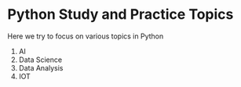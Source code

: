 # Python Study and Practice Topics

Here we try to focus on various topics in Python

1. AI
2. Data Science
3. Data Analysis
4. IOT
